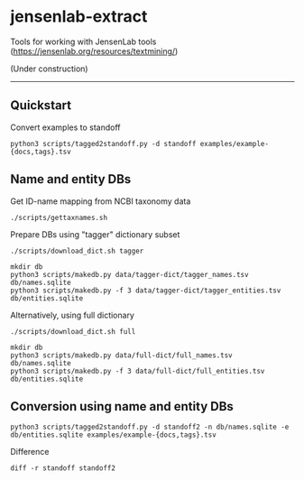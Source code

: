# jensenlab-extract

Tools for working with JensenLab tools (https://jensenlab.org/resources/textmining/)

(Under construction)

---

## Quickstart

Convert examples to standoff

```
python3 scripts/tagged2standoff.py -d standoff examples/example-{docs,tags}.tsv
```

## Name and entity DBs

Get ID-name mapping from NCBI taxonomy data

```
./scripts/gettaxnames.sh
```

Prepare DBs using "tagger" dictionary subset

```
./scripts/download_dict.sh tagger

mkdir db
python3 scripts/makedb.py data/tagger-dict/tagger_names.tsv db/names.sqlite
python3 scripts/makedb.py -f 3 data/tagger-dict/tagger_entities.tsv db/entities.sqlite
```

Alternatively, using full dictionary

```
./scripts/download_dict.sh full

mkdir db
python3 scripts/makedb.py data/full-dict/full_names.tsv db/names.sqlite
python3 scripts/makedb.py -f 3 data/full-dict/full_entities.tsv db/entities.sqlite
```

## Conversion using name and entity DBs

```
python3 scripts/tagged2standoff.py -d standoff2 -n db/names.sqlite -e db/entities.sqlite examples/example-{docs,tags}.tsv
```

Difference

```
diff -r standoff standoff2
```
